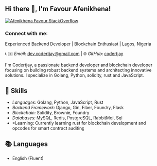
<h2> Hi there 👋, I'm Favour Afenikhena! </h2>

[![Afenikhena Favour StackOverflow](https://img.shields.io/badge/StackOverflow-F48024?style=for-the-badge&logo=stackoverflow&logoColor=white)](https://stackoverflow.com/users/13778890/favour-afenikhena)

<h3 align="left">Connect with me:</h3>

Experienced Backend Developer | Blockchain Enthusiast | Lagos, Nigeria

📞  ✉️ *Email:* dev.codertjay@gmail.com | 🌐 *GitHub:* [codertjay](https://GitHub.com/codertjay)

I'm Codertjay, a passionate backend developer and blockchain developer focusing on building robust backend systems and architecting innovative solutions. I specialize in Golang, Python, solidity, rust and JavaScript.

## 🔧 Skills

- *Languages:* Golang, Python, JavaScript, Rust
- *Backend Framework:* Django, Gin, Fiber, Foundry, Flask
- *Blockchain:* Solidity, Brownie, Foundry
- *Databases:* MySQL, Redis, PostgreSQL, RabbitMql, Sql
- *Learning: Currently learning rust for blockchain development and opcodes for smart contract auditing 

## 📚 Languages

- English (Fluent)
